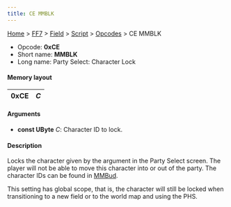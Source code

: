 ```yaml
---
title: CE MMBLK
---
```


[Home](Main%20Page.md) > [FF7](FF7.md) > [Field](FF7/Field.md) > [Script](FF7/Field/Script.md) > [Opcodes](FF7/Field/Script/Opcodes.md) > CE MMBLK

-   Opcode: **0xCE**
-   Short name: **MMBLK**
-   Long name: Party Select: Character Lock

#### Memory layout

| 0xCE | *C* |
|------|-----|

#### Arguments

-   **const UByte** *C*: Character ID to lock.

#### Description

Locks the character given by the argument in the Party Select screen.
The player will not be able to move this character into or out of the
party. The character IDs can be found in [MMBud][].

This setting has global scope, that is, the character will still be
locked when transitioning to a new field or to the world map and using
the PHS.

  [MMBud]: CD%20MMBud.md "wikilink"
